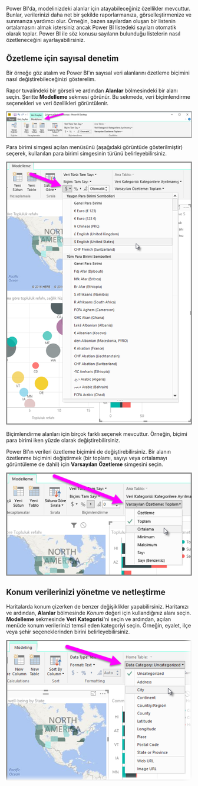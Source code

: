 Power BI'da, modelinizdeki alanlar için atayabileceğiniz özellikler mevcuttur. Bunlar, verilerinizi daha net bir şekilde raporlarmanıza, görselleştirmenize ve sunmanıza yardımcı olur. Örneğin, bazen sayılardan oluşan bir listenin ortalamasını almak istersiniz ancak Power BI listedeki sayıları otomatik olarak toplar. Power BI ile söz konusu sayıların bulunduğu listelerin nasıl özetleneceğini ayarlayabilirsiniz.

## <a name="numeric-control-over-summarization"></a>Özetleme için sayısal denetim
Bir örneğe göz atalım ve Power BI'ın sayısal veri alanlarını özetleme biçimini nasıl değiştirebileceğinizi gösterelim.

Rapor tuvalindeki bir görseli ve ardından **Alanlar** bölmesindeki bir alanı seçin. Şeritte **Modelleme** sekmesi görünür. Bu sekmede, veri biçimlendirme seçenekleri ve veri özellikleri görüntülenir.

![](media/3-11d-customize-summarization-categorization/3-11d_1.png)

Para birimi simgesi açılan menüsünü (aşağıdaki görüntüde gösterilmiştir) seçerek, kullanılan para birimi simgesinin türünü belirleyebilirsiniz.

![](media/3-11d-customize-summarization-categorization/3-11d_2.png)

Biçimlendirme alanları için birçok farklı seçenek mevcuttur. Örneğin, biçimi para birimi iken yüzde olarak değiştirebilirsiniz.

Power BI'ın verileri özetleme biçimini de değiştirebilirsiniz. Bir alanın özetlenme biçimini değiştirmek (bir toplamı, sayıyı veya ortalamayı görüntüleme de dahil) için **Varsayılan Özetleme** simgesini seçin.

![](media/3-11d-customize-summarization-categorization/3-11d_3.png)

## <a name="manage-and-clarify-your-location-data"></a>Konum verilerinizi yönetme ve netleştirme
Haritalarda konum çizerken de benzer değişiklikler yapabilirsiniz. Haritanızı ve ardından, **Alanlar** bölmesinde *Konum* değeri için kullandığınız alanı seçin. **Modelleme** sekmesinde **Veri Kategorisi**'ni seçin ve ardından, açılan menüde konum verilerinizi temsil eden kategoriyi seçin. Örneğin, eyalet, ilçe veya şehir seçeneklerinden birini belirleyebilirsiniz.

![](media/3-11d-customize-summarization-categorization/3-11d_4.png)

